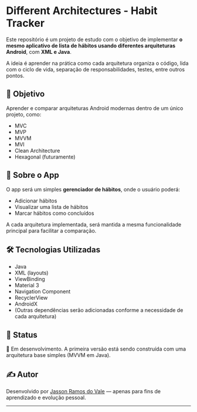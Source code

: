 # Different Architectures - Habit Tracker

Este repositório é um projeto de estudo com o objetivo de implementar **o mesmo aplicativo de lista de hábitos usando diferentes arquiteturas Android**, com **XML e Java**.

A ideia é aprender na prática como cada arquitetura organiza o código, lida com o ciclo de vida, separação de responsabilidades, testes, entre outros pontos.

## 🧠 Objetivo

Aprender e comparar arquiteturas Android modernas dentro de um único projeto, como:

- MVC
- MVP
- MVVM
- MVI
- Clean Architecture
- Hexagonal (futuramente)

## 📱 Sobre o App

O app será um simples **gerenciador de hábitos**, onde o usuário poderá:

- Adicionar hábitos
- Visualizar uma lista de hábitos
- Marcar hábitos como concluídos

A cada arquitetura implementada, será mantida a mesma funcionalidade principal para facilitar a comparação.

## 🛠 Tecnologias Utilizadas

- Java
- XML (layouts)
- ViewBinding
- Material 3
- Navigation Component
- RecyclerView
- AndroidX
- (Outras dependências serão adicionadas conforme a necessidade de cada arquitetura)

## 📌 Status

🚧 Em desenvolvimento. A primeira versão está sendo construída com uma arquitetura base simples (MVVM em Java).

## ✍️ Autor

Desenvolvido por [Jasson Ramos do Vale](https://github.com/JassonRDV) — apenas para fins de aprendizado e evolução pessoal.

---

